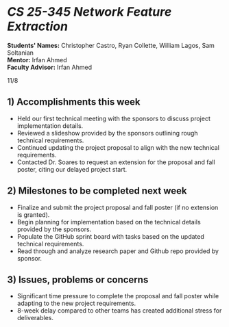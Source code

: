 # *CS 25-345 Network Feature Extraction*

**Students' Names:** Christopher Castro, Ryan Collette, William Lagos, Sam Soltanian  
**Mentor:** Irfan Ahmed  
**Faculty Advisor:** Irfan Ahmed  

11/8

## 1) Accomplishments this week ##
   - Held our first technical meeting with the sponsors to discuss project implementation details.  
   - Reviewed a slideshow provided by the sponsors outlining rough technical requirements.  
   - Continued updating the project proposal to align with the new technical requirements.  
   - Contacted Dr. Soares to request an extension for the proposal and fall poster, citing our delayed project start.  

## 2) Milestones to be completed next week ##
   - Finalize and submit the project proposal and fall poster (if no extension is granted).  
   - Begin planning for implementation based on the technical details provided by the sponsors.  
   - Populate the GitHub sprint board with tasks based on the updated technical requirements.
   - Read through and analyze research paper and Github repo provided by sponsor. 

## 3) Issues, problems or concerns ##
   - Significant time pressure to complete the proposal and fall poster while adapting to the new project requirements.  
   - 8-week delay compared to other teams has created additional stress for deliverables.  
